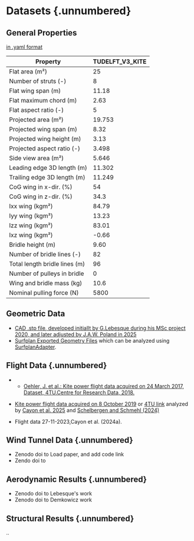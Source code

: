 # Datasets {.unnumbered}

## General Properties

[in .yaml format](../data/properties.yaml)

| Property | TUDELFT_V3_KITE |
|----------|-------|
| Flat area (m²) | 25 |
| Number of struts (-) | 8 |
| Flat wing span (m) | 11.18 |
| Flat maximum chord (m) | 2.63 |
| Flat aspect ratio (-) | 5 |
| Projected area (m²) | 19.753 |
| Projected wing span (m) | 8.32 |
| Projected wing height (m) | 3.13 |
| Projected aspect ratio (-) | 3.498 |
| Side view area (m²) | 5.646 |
| Leading edge 3D length (m) | 11.302 |
| Trailing edge 3D length (m) | 11.249 |
| CoG wing in x-dir. (%) | 54 |
| CoG wing in z-dir. (%) | 34.3 |
| Ixx wing (kgm²) | 84.79 |
| Iyy wing (kgm²) | 13.23 |
| Izz wing (kgm²) | 83.01 |
| Ixz wing (kgm²) | -0.66 |
| Bridle height (m) | 9.60 |
| Number of bridle lines (-) | 82 |
| Total length bridle lines (m) | 96 |
| Number of pulleys in bridle | 0 |
| Wing and bridle mass (kg) | 10.6 |
| Nominal pulling force (N) | 5800 |


## Geometric Data
- [CAD .stp file, developed initiallt by G.Lebesque during his MSc project 2020, and later adjusted by J.A.W. Poland in 2025](../data/geometry/CAD/TUDELFT_V3_KITE_surface_mesh_with_edge_fillets.zip)
- [Surfplan Exported Geometry Files](../data/surfplan_export) which can be analyzed using [SurfplanAdapter](https://github.com/jellepoland/SurfplanAdapter).

## Flight Data {.unnumbered}
- - [Oehler, J. et al.: Kite power flight data acquired on 24 March 2017, Dataset, 4TU.Centre for Research Data, 2018.](https://doi.org/10.4121/uuid:37264fde-2344-4af2-860c-effda9caa3e8)
- [Kite power flight data acquired on 8 October 2019](https://github.com/awegroup/Flightdata08102019) or [4TU link](https://data.4tu.nl/datasets/102f9f56-aecd-4460-8c69-a3f74138ae53) analyzed by [Cayon et al. 2025](https://doi.org/10.5194/wes-2024-182) and [Schelbergen and Schmehl (2024)](https://doi.org/10.5194/wes-9-1323-2024)

- Flight data 27-11-2023,Cayon et al. (2024a).
 

## Wind Tunnel Data {.unnumbered}

- Zenodo doi to Load paper, and add code link
- Zendo doi to 

## Aerodynamic Results {.unnumbered}

- Zenodo doi to Lebesque's work
- Zenodo doi to Demkowicz work

## Structural Results {.unnumbered}

..
